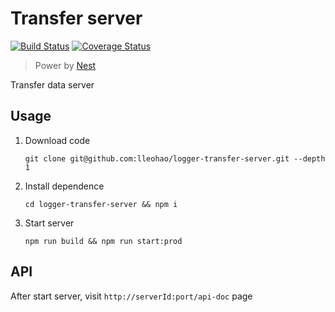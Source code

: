# Transfer server

[![Build Status](https://travis-ci.com/remote-web-dev-tools/logger-server.svg?branch=master)](https://travis-ci.com/remote-web-dev-tools/logger-server) [![Coverage Status](https://coveralls.io/repos/github/lleohao/logger-transfer-server/badge.svg?branch=master)](https://coveralls.io/github/lleohao/logger-transfer-server?branch=master)

> Power by [Nest](https://github.com/nestjs/nest)

Transfer data server

## Usage

1. Download code

    `git clone git@github.com:lleohao/logger-transfer-server.git --depth 1`

2. Install dependence

   `cd logger-transfer-server && npm i`
   
3. Start server

    `npm run build && npm run start:prod`


## API

After start server, visit `http://serverId:port/api-doc` page
